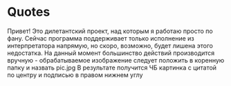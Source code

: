 # Quotes
Привет! Это дилетантский проект, над которым я работаю просто по фану.
Сейчас программа поддерживает только исполнение из интерпретатора напрямую, но скоро, 
возможно, будет лишена этого недостатка.
На данный момент большинство действий производится вручную - обрабатываемое изображение следует положить в коренную папку и назвать pic.jpg
В результате получится ЧБ картинка с цитатой по центру и подписью в правом нижнем углу
